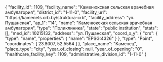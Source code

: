 {
    "facility_id": 1109,
    "facility_name": "Каменюкская сельская врачебная амбулатория",
    "district_id": "1-11-0",
    "facility_url": "https:\/\/kamenets.crb.by\/struktura-crb",
    "facility_address": "ул. Пущанская",
    "ap_1": "14",
    "name": "Каменюкская сельская врачебная амбулатория",
    "type": "Поликлиника",
    "state": "public institution",
    "stats": [],
    "med_id": 10215132,
    "address": "ул. Пущанская",
    "coord_x_y": {
        "crs": {
            "type": "name",
            "properties": {
                "name": "EPSG:4326"
            }
        },
        "type": "Point",
        "coordinates": [
            23.8007,
            52.5564
        ]
    },
    "place_name": "Каменец",
    "place_type": "city",
    "year_of_closing": null,
    "year_of_opening": "0",
    "healthcare_facility_key": 1109,
    "administrative_division_id": "1-11-0"
}